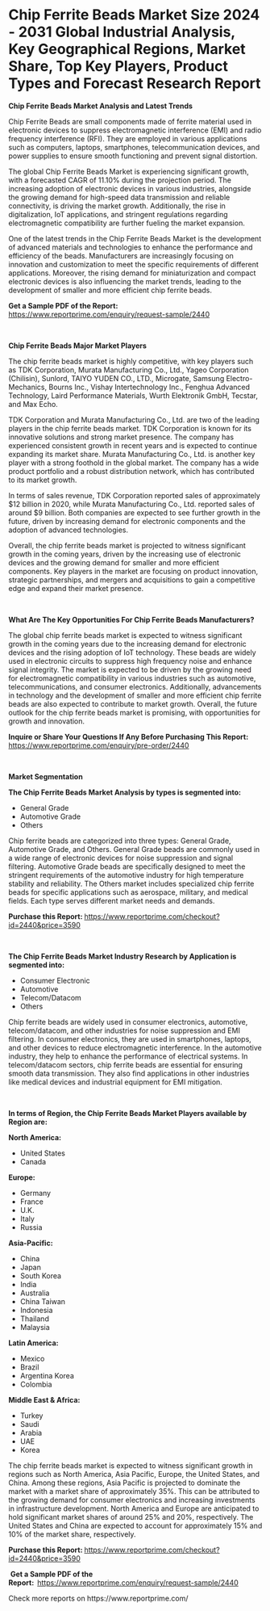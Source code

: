 <p><h1>Chip Ferrite Beads Market Size 2024 - 2031 Global Industrial Analysis, Key Geographical Regions, Market Share, Top Key Players, Product Types and Forecast Research Report</h1></p><p><strong>Chip Ferrite Beads Market Analysis and Latest Trends</strong></p>
<p><p>Chip Ferrite Beads are small components made of ferrite material used in electronic devices to suppress electromagnetic interference (EMI) and radio frequency interference (RFI). They are employed in various applications such as computers, laptops, smartphones, telecommunication devices, and power supplies to ensure smooth functioning and prevent signal distortion.</p><p>The global Chip Ferrite Beads Market is experiencing significant growth, with a forecasted CAGR of 11.10% during the projection period. The increasing adoption of electronic devices in various industries, alongside the growing demand for high-speed data transmission and reliable connectivity, is driving the market growth. Additionally, the rise in digitalization, IoT applications, and stringent regulations regarding electromagnetic compatibility are further fueling the market expansion.</p><p>One of the latest trends in the Chip Ferrite Beads Market is the development of advanced materials and technologies to enhance the performance and efficiency of the beads. Manufacturers are increasingly focusing on innovation and customization to meet the specific requirements of different applications. Moreover, the rising demand for miniaturization and compact electronic devices is also influencing the market trends, leading to the development of smaller and more efficient chip ferrite beads.</p></p>
<p><strong>Get a Sample PDF of the Report:&nbsp;</strong> <a href="https://www.reportprime.com/enquiry/request-sample/2440">https://www.reportprime.com/enquiry/request-sample/2440</a></p>
<p>&nbsp;</p>
<p><strong>Chip Ferrite Beads Major Market Players</strong></p>
<p><p>The chip ferrite beads market is highly competitive, with key players such as TDK Corporation, Murata Manufacturing Co., Ltd., Yageo Corporation (Chilisin), Sunlord, TAIYO YUDEN CO., LTD., Microgate, Samsung Electro-Mechanics, Bourns Inc., Vishay Intertechnology Inc., Fenghua Advanced Technology, Laird Performance Materials, Wurth Elektronik GmbH, Tecstar, and Max Echo.</p><p>TDK Corporation and Murata Manufacturing Co., Ltd. are two of the leading players in the chip ferrite beads market. TDK Corporation is known for its innovative solutions and strong market presence. The company has experienced consistent growth in recent years and is expected to continue expanding its market share. Murata Manufacturing Co., Ltd. is another key player with a strong foothold in the global market. The company has a wide product portfolio and a robust distribution network, which has contributed to its market growth.</p><p>In terms of sales revenue, TDK Corporation reported sales of approximately $12 billion in 2020, while Murata Manufacturing Co., Ltd. reported sales of around $9 billion. Both companies are expected to see further growth in the future, driven by increasing demand for electronic components and the adoption of advanced technologies.</p><p>Overall, the chip ferrite beads market is projected to witness significant growth in the coming years, driven by the increasing use of electronic devices and the growing demand for smaller and more efficient components. Key players in the market are focusing on product innovation, strategic partnerships, and mergers and acquisitions to gain a competitive edge and expand their market presence.</p></p>
<p>&nbsp;</p>
<p><strong>What Are The Key Opportunities For Chip Ferrite Beads Manufacturers?</strong></p>
<p><p>The global chip ferrite beads market is expected to witness significant growth in the coming years due to the increasing demand for electronic devices and the rising adoption of IoT technology. These beads are widely used in electronic circuits to suppress high frequency noise and enhance signal integrity. The market is expected to be driven by the growing need for electromagnetic compatibility in various industries such as automotive, telecommunications, and consumer electronics. Additionally, advancements in technology and the development of smaller and more efficient chip ferrite beads are also expected to contribute to market growth. Overall, the future outlook for the chip ferrite beads market is promising, with opportunities for growth and innovation.</p></p>
<p><strong>Inquire or Share Your Questions If Any Before Purchasing This Report:</strong> <a href="https://www.reportprime.com/enquiry/pre-order/2440">https://www.reportprime.com/enquiry/pre-order/2440</a></p>
<p>&nbsp;</p>
<p><strong>Market Segmentation</strong></p>
<p><strong>The Chip Ferrite Beads Market Analysis by types is segmented into:</strong></p>
<p><ul><li>General Grade</li><li>Automotive Grade</li><li>Others</li></ul></p>
<p><p>Chip ferrite beads are categorized into three types: General Grade, Automotive Grade, and Others. General Grade beads are commonly used in a wide range of electronic devices for noise suppression and signal filtering. Automotive Grade beads are specifically designed to meet the stringent requirements of the automotive industry for high temperature stability and reliability. The Others market includes specialized chip ferrite beads for specific applications such as aerospace, military, and medical fields. Each type serves different market needs and demands.</p></p>
<p><strong>Purchase this Report:&nbsp;</strong><a href="https://www.reportprime.com/checkout?id=2440&price=3590">https://www.reportprime.com/checkout?id=2440&price=3590</a></p>
<p>&nbsp;</p>
<p><strong>The Chip Ferrite Beads Market Industry Research by Application is segmented into:</strong></p>
<p><ul><li>Consumer Electronic</li><li>Automotive</li><li>Telecom/Datacom</li><li>Others</li></ul></p>
<p><p>Chip ferrite beads are widely used in consumer electronics, automotive, telecom/datacom, and other industries for noise suppression and EMI filtering. In consumer electronics, they are used in smartphones, laptops, and other devices to reduce electromagnetic interference. In the automotive industry, they help to enhance the performance of electrical systems. In telecom/datacom sectors, chip ferrite beads are essential for ensuring smooth data transmission. They also find applications in other industries like medical devices and industrial equipment for EMI mitigation.</p></p>
<p>&nbsp;</p>
<p><strong>In terms of Region, the Chip Ferrite Beads Market Players available by Region are:</strong></p>
<p>
    <p> <strong> North America: </strong>
        <ul>
            <li>United States</li>
            <li>Canada</li>
        </ul>
        </p> 
    <p> <strong> Europe: </strong>
        <ul>
            <li>Germany</li>
            <li>France</li>
            <li>U.K.</li>
            <li>Italy</li>
            <li>Russia</li>
        </ul>
        </p> 
    <p> <strong> Asia-Pacific: </strong>
        <ul>
            <li>China</li>
            <li>Japan</li>
            <li>South Korea</li>
            <li>India</li>
            <li>Australia</li>
            <li>China Taiwan</li>
            <li>Indonesia</li>
            <li>Thailand</li>
            <li>Malaysia</li>
        </ul>
        </p> 
    <p> <strong> Latin America: </strong>
        <ul>
            <li>Mexico</li>
            <li>Brazil</li>
            <li>Argentina Korea</li>
            <li>Colombia</li>
        </ul>
        </p> 
    <p> <strong> Middle East & Africa: </strong>
        <ul>
            <li>Turkey</li>
            <li>Saudi</li>
            <li>Arabia</li>
            <li>UAE</li>
            <li>Korea</li>
        </ul>
    </p>
    </p>
<p><p>The chip ferrite beads market is expected to witness significant growth in regions such as North America, Asia Pacific, Europe, the United States, and China. Among these regions, Asia Pacific is projected to dominate the market with a market share of approximately 35%. This can be attributed to the growing demand for consumer electronics and increasing investments in infrastructure development. North America and Europe are anticipated to hold significant market shares of around 25% and 20%, respectively. The United States and China are expected to account for approximately 15% and 10% of the market share, respectively.</p></p>
<p><strong>Purchase this Report: </strong><a href="https://www.reportprime.com/checkout?id=2440&price=3590">https://www.reportprime.com/checkout?id=2440&price=3590</a></p>
<p>&nbsp;<strong>Get a Sample PDF of the Report:&nbsp;&nbsp;</strong><a href="https://www.reportprime.com/enquiry/request-sample/2440">https://www.reportprime.com/enquiry/request-sample/2440</a></p>
<p><strong></strong></p>
<p>Check more reports on https://www.reportprime.com/</p>